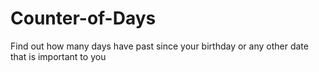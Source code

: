 # Counter-of-Days
Find out how many days have past since your birthday or any other date that is important to you
